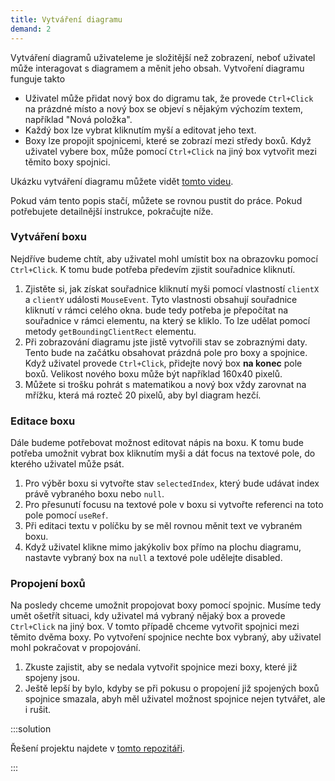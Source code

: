 ```yaml
---
title: Vytváření diagramu
demand: 2
---
```


Vytváření diagramů uživateleme je složitější než zobrazení, neboť uživatel může interagovat s diagramem a měnit jeho obsah. Vytvoření diagramu funguje takto

- Uživatel může přidat nový box do digramu tak, že provede `Ctrl+Click` na prázdné místo a nový box se objeví s nějakým výchozím textem, například "Nová položka".
- Každý box lze vybrat kliknutím myší a editovat jeho text.
- Boxy lze propojit spojnicemi, které se zobrazí mezi středy boxů. Když uživatel vybere box, může pomocí `Ctrl+Click` na jiný box vytvořit mezi těmito boxy spojnici.

Ukázku vytváření diagramu můžete vidět [tomto videu](assets/tvorba-diagramu.mp4).

Pokud vám tento popis stačí, můžete se rovnou pustit do práce. Pokud potřebujete detailnější instrukce, pokračujte níže.

### Vytváření boxu

Nejdříve budeme chtít, aby uživatel mohl umístit box na obrazovku pomocí `Ctrl+Click`. K tomu bude potřeba předevím zjistit souřadnice kliknutí.

1. Zjistěte si, jak získat souřadnice kliknutí myši pomocí vlastností `clientX` a `clientY` události `MouseEvent`. Tyto vlastnosti obsahují souřadnice kliknutí v rámci celého okna. bude tedy potřeba je přepočítat na souřadnice v rámci elementu, na který se kliklo. To lze udělat pomocí metody `getBoundingClientRect` elementu.
1. Při zobrazování diagramu jste jistě vytvořili stav se zobraznými daty. Tento bude na začátku obsahovat prázdná pole pro boxy a spojnice. Když uživatel provede `Ctrl+Click`, přidejte nový box **na konec** pole boxů. Velikost nového boxu může být například 160x40 pixelů. 
1. Můžete si trošku pohrát s matematikou a nový box vždy zarovnat na mřížku, která má rozteč 20 pixelů, aby byl diagram hezčí.

### Editace boxu

Dále budeme potřebovat možnost editovat nápis na boxu. K tomu bude potřeba umožnit vybrat box kliknutím myši a dát focus na textové pole, do kterého uživatel může psát.

1. Pro výběr boxu si vytvořte stav `selectedIndex`, který bude udávat index právě vybraného boxu nebo `null`.
1. Pro přesunutí focusu na textové pole v boxu si vytvořte referenci na toto pole pomocí `useRef`.
1. Při editaci textu v políčku by se měl rovnou měnit text ve vybraném boxu.
1. Když uživatel klikne mimo jakýkoliv box přímo na plochu diagramu, nastavte vybraný box na `null` a textové pole udělejte disabled.


### Propojení boxů

Na posledy chceme umožnit propojovat boxy pomocí spojnic. Musíme tedy umět ošetřít situaci, kdy uživatel má vybraný nějaký box a provede `Ctrl+Click` na jiný box. V tomto případě chceme vytvořit spojnici mezi těmito dvěma boxy. Po vytvoření spojnice nechte box vybraný, aby uživatel mohl pokračovat v propojování.

1. Zkuste zajistit, aby se nedala vytvořit spojnice mezi boxy, které již spojeny jsou.
1. Ještě lepší by bylo, kdyby se při pokusu o propojení již spojených boxů spojnice smazala, abyh měl uživatel možnost spojnice nejen tytvářet, ale i rušit.

:::solution

Řešení projektu najdete v [tomto repozitáři](https://github.com/EvaMach/cviceni-diagramy-reseni).

:::